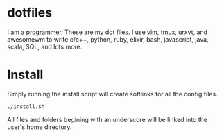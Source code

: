 dotfiles
===

I am a programmer.
These are my dot files.
I use vim, tmux, urxvt, and awesomewm to write c/c++, python, ruby, elixir, bash, javascript, java, scala, SQL, and lots more.

Install
=======

Simply running the install script will create softlinks for all the config files.

    ./install.sh

All files and folders begining with an underscore will be linked into the user's home directory.
